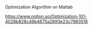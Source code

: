 Optimization Algorithm on Matlab


https://www.notion.so/Optimization-101-4028b828c49b4675a2693e23c7983518
